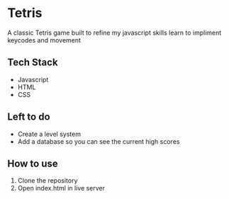 # Tetris
A classic Tetris game built to refine my javascript skills learn to impliment keycodes and movement

## Tech  Stack 
* Javascript
* HTML
* CSS

## Left to do
* Create a level system 
* Add a database so you can see the current high scores

## How to use
1. Clone the repository
2. Open index.html in live server
